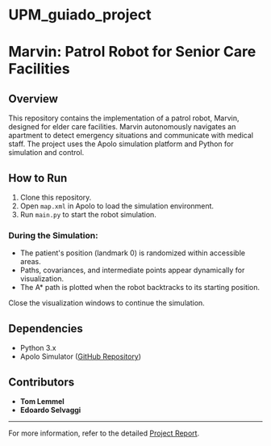 # UPM_guiado_project

# Marvin: Patrol Robot for Senior Care Facilities

## Overview

This repository contains the implementation of a patrol robot, Marvin, designed for elder care facilities. Marvin autonomously navigates an apartment to detect emergency situations and communicate with medical staff. The project uses the Apolo simulation platform and Python for simulation and control.

## How to Run
1. Clone this repository.
2. Open `map.xml` in Apolo to load the simulation environment.
3. Run `main.py` to start the robot simulation.

### During the Simulation:
- The patient's position (landmark 0) is randomized within accessible areas.
- Paths, covariances, and intermediate points appear dynamically for visualization.
- The A* path is plotted when the robot backtracks to its starting position.

Close the visualization windows to continue the simulation.

## Dependencies
- Python 3.x
- Apolo Simulator ([GitHub Repository](https://github.com/mhernando/apolo))


## Contributors
- **Tom Lemmel**
- **Edoardo Selvaggi**

---

For more information, refer to the detailed [Project Report](./Guiado_Y_Navegacion_report.pdf).
